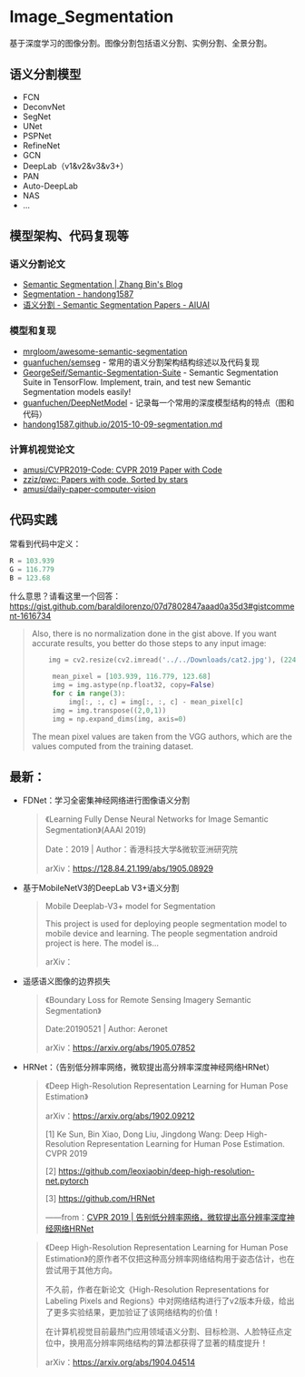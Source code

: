 # Image_Segmentation

基于深度学习的图像分割。图像分割包括语义分割、实例分割、全景分割。



## 语义分割模型

- FCN
- DeconvNet
- SegNet
- UNet
- PSPNet
- RefineNet
- GCN
- DeepLab（v1&v2&v3&v3+）
- PAN
- Auto-DeepLab
- NAS
- …

## 模型架构、代码复现等

### 语义分割论文

- [Semantic Segmentation | Zhang Bin's Blog](<https://zhangbin0917.github.io/2018/09/18/Semantic-Segmentation/>)
- [Segmentation - handong1587](<https://handong1587.github.io/deep_learning/2015/10/09/segmentation.html>)
- [语义分割 - Semantic Segmentation Papers - AIUAI](<https://www.aiuai.cn/aifarm62.html>)

### 模型和复现

- [mrgloom/awesome-semantic-segmentation](<https://github.com/mrgloom/awesome-semantic-segmentation>)
- [guanfuchen/semseg](<https://github.com/guanfuchen/semseg>) - 常用的语义分割架构结构综述以及代码复现
- [GeorgeSeif/Semantic-Segmentation-Suite](<https://github.com/GeorgeSeif/Semantic-Segmentation-Suite>) - Semantic Segmentation Suite in TensorFlow. Implement, train, and test new Semantic Segmentation models easily!
- [guanfuchen/DeepNetModel](<https://github.com/guanfuchen/DeepNetModel>) - 记录每一个常用的深度模型结构的特点（图和代码）
- [handong1587.github.io/2015-10-09-segmentation.md](<https://github.com/handong1587/handong1587.github.io/blob/master/_posts/deep_learning/2015-10-09-segmentation.md>)



### 计算机视觉论文

- [amusi/CVPR2019-Code: CVPR 2019 Paper with Code](<https://github.com/amusi/CVPR2019-Code>)
- [zziz/pwc: Papers with code. Sorted by stars](<https://github.com/zziz/pwc#2017>)
- [amusi/daily-paper-computer-vision](<https://github.com/amusi/daily-paper-computer-vision>)



## 代码实践

常看到代码中定义：

``` python
R = 103.939
G = 116.779
B = 123.68
```

什么意思？请看这里一个回答：https://gist.github.com/baraldilorenzo/07d7802847aaad0a35d3#gistcomment-1616734

> Also, there is no normalization done in the gist above. If you want accurate results, you better do those steps to any input image:
>
> ``` python
>     img = cv2.resize(cv2.imread('../../Downloads/cat2.jpg'), (224, 224))
> 
>      mean_pixel = [103.939, 116.779, 123.68]
>      img = img.astype(np.float32, copy=False)
>      for c in range(3):
>          img[:, :, c] = img[:, :, c] - mean_pixel[c]
>      img = img.transpose((2,0,1))
>      img = np.expand_dims(img, axis=0)
> ```
>
> The mean pixel values are taken from the VGG authors, which are the values computed from the training dataset.



## 最新：

- FDNet：学习全密集神经网络进行图像语义分割

  > 《Learning Fully Dense Neural Networks for Image Semantic Segmentation》(AAAI 2019)
  >
  > Date：2019  |  Author：香港科技大学&微软亚洲研究院
  >
  > arXiv：<https://128.84.21.199/abs/1905.08929>

- 基于MobileNetV3的DeepLab V3+语义分割

  > Mobile Deeplab-V3+ model for Segmentation
  >
  > This project is used for deploying people segmentation model to mobile device and learning. The people segmentation android project is here. The model is...
  >
  > arXiv：

- 遥感语义图像的边界损失

  > 《Boundary Loss for Remote Sensing Imagery Semantic Segmentation》
  >
  > Date:20190521  |  Author: Aeronet 
  >
  > arXiv：<https://arxiv.org/abs/1905.07852>

- HRNet：（告别低分辨率网络，微软提出高分辨率深度神经网络HRNet）

  > 《Deep High-Resolution Representation Learning for Human Pose Estimation》
  >
  > arXiv：<https://arxiv.org/abs/1902.09212>
  >
  > [1] Ke Sun, Bin Xiao, Dong Liu, Jingdong Wang: Deep High-Resolution Representation Learning for Human Pose Estimation. CVPR 2019
  >
  > [2] https://github.com/leoxiaobin/deep-high-resolution-net.pytorch
  >
  > [3] https://github.com/HRNet
  >
  > ——from：[CVPR 2019 | 告别低分辨率网络，微软提出高分辨率深度神经网络HRNet](https://mp.weixin.qq.com/s/R9eG3FvvBcl-bGgJEF1uoA)
  
  > 《Deep High-Resolution Representation Learning for Human Pose Estimation》的原作者不仅把这种高分辨率网络结构用于姿态估计，也在尝试用于其他方向。
  >
  > 不久前，作者在新论文《High-Resolution Representations for Labeling Pixels and Regions》中对网络结构进行了v2版本升级，给出了更多实验结果，更加验证了该网络结构的价值！
  >
  > 在计算机视觉目前最热门应用领域语义分割、目标检测、人脸特征点定位中，换用高分辨率网络结构的算法都获得了显著的精度提升！
  >
  > arXiv：<https://arxiv.org/abs/1904.04514>
  
  